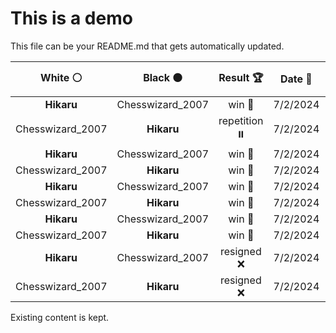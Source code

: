 # This is a demo

This file can be your README.md that gets automatically updated.

<!--START_SECTION:chessStats-->
<!-- Automatically generated with https://github.com/Balastrong/chess-stats-action -->

| White ⚪ | Black ⚫ | Result 🏆 | Date 📅 | Position 🗺️ |
|:---:|:---:|:---:|:---:|:---:|
| **Hikaru** | Chesswizard_2007 | win 🥇 | 7/2/2024 | <a href="http://www.ee.unb.ca/cgi-bin/tervo/fen.pl?select=3Rbk2/q4p2/8/3Np2r/4P3/Pp4Q1/1P6/1K1R4 w - -">Link</a> |
| Chesswizard_2007 | **Hikaru** | repetition ⏸️ | 7/2/2024 | <a href="http://www.ee.unb.ca/cgi-bin/tervo/fen.pl?select=8/6p1/4Bnk1/p2PQ3/4Pp2/1P3P2/PK1q4/8 w - -">Link</a> |
| **Hikaru** | Chesswizard_2007 | win 🥇 | 7/2/2024 | <a href="http://www.ee.unb.ca/cgi-bin/tervo/fen.pl?select=R5k1/5p2/6pp/2prBb2/8/1rP5/8/4RBK1 b - -">Link</a> |
| Chesswizard_2007 | **Hikaru** | win 🥇 | 7/2/2024 | <a href="http://www.ee.unb.ca/cgi-bin/tervo/fen.pl?select=6k1/pp6/3p2p1/2pP1bq1/2P1rN1p/6bP/PP1Q2P1/3B1RK1 w - -">Link</a> |
| **Hikaru** | Chesswizard_2007 | win 🥇 | 7/2/2024 | <a href="http://www.ee.unb.ca/cgi-bin/tervo/fen.pl?select=1r2r1k1/p6p/3Rp1P1/2p5/1qP1Q3/1P6/PK5P/3R4 b - -">Link</a> |
| Chesswizard_2007 | **Hikaru** | win 🥇 | 7/2/2024 | <a href="http://www.ee.unb.ca/cgi-bin/tervo/fen.pl?select=8/8/8/8/5R1K/8/5nkp/5r2 w - -">Link</a> |
| **Hikaru** | Chesswizard_2007 | win 🥇 | 7/2/2024 | <a href="http://www.ee.unb.ca/cgi-bin/tervo/fen.pl?select=6k1/P2Q4/6p1/5p1p/4p2P/4P1P1/4qPK1/8 b - -">Link</a> |
| Chesswizard_2007 | **Hikaru** | win 🥇 | 7/2/2024 | <a href="http://www.ee.unb.ca/cgi-bin/tervo/fen.pl?select=6k1/3R1nbp/3p2p1/2pP1p2/5P2/r2BB2P/P1p3PK/8 w - -">Link</a> |
| **Hikaru** | Chesswizard_2007 | resigned ❌ | 7/2/2024 | <a href="http://www.ee.unb.ca/cgi-bin/tervo/fen.pl?select=2k2b1r/ppp3p1/8/5p2/1P2p3/3qBKPp/PP3N1P/R6R w - -">Link</a> |
| Chesswizard_2007 | **Hikaru** | resigned ❌ | 7/2/2024 | <a href="http://www.ee.unb.ca/cgi-bin/tervo/fen.pl?select=1kq5/pp1R4/2P1p3/8/4P1N1/5n1p/PQ6/7K w - -">Link</a> |

<!--END_SECTION:chessStats-->

Existing content is kept.

